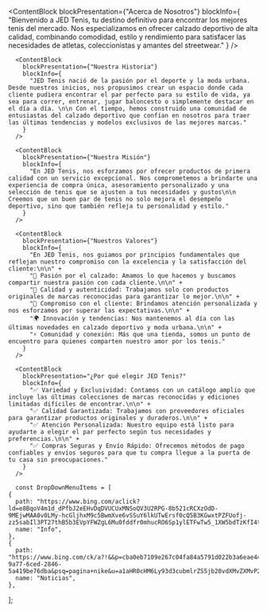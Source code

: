   <ContentBlock
        blockPresentation={"Acerca de Nosotros"}
        blockInfo={
          "Bienvenido a JED Tenis, tu destino definitivo para encontrar los mejores tenis del mercado. Nos especializamos en ofrecer calzado deportivo de alta calidad, combinando comodidad, estilo y rendimiento para satisfacer las necesidades de atletas, coleccionistas y amantes del streetwear."
        }
      />

      <ContentBlock
        blockPresentation={"Nuestra Historia"}
        blockInfo={
          "JED Tenis nació de la pasión por el deporte y la moda urbana. Desde nuestros inicios, nos propusimos crear un espacio donde cada cliente pudiera encontrar el par perfecto para su estilo de vida, ya sea para correr, entrenar, jugar baloncesto o simplemente destacar en el día a día. \n\n Con el tiempo, hemos construido una comunidad de entusiastas del calzado deportivo que confían en nosotros para traer las últimas tendencias y modelos exclusivos de las mejores marcas."
        }
      />

      <ContentBlock
        blockPresentation={"Nuestra Misión"}
        blockInfo={
          "En JED Tenis, nos esforzamos por ofrecer productos de primera calidad con un servicio excepcional. Nos comprometemos a brindarte una experiencia de compra única, asesoramiento personalizado y una selección de tenis que se ajusten a tus necesidades y gustos\n\n Creemos que un buen par de tenis no solo mejora el desempeño deportivo, sino que también refleja tu personalidad y estilo."
        }
      />

      <ContentBlock
        blockPresentation={"Nuestros Valores"}
        blockInfo={
          "En JED Tenis, nos guiamos por principios fundamentales que reflejan nuestro compromiso con la excelencia y la satisfacción del cliente:\n\n" +
          "👟 Pasión por el calzado: Amamos lo que hacemos y buscamos compartir nuestra pasión con cada cliente.\n\n" +
          "🎯 Calidad y autenticidad: Trabajamos solo con productos originales de marcas reconocidas para garantizar lo mejor.\n\n" +
          "🤝 Compromiso con el cliente: Brindamos atención personalizada y nos esforzamos por superar las expectativas.\n\n" +
          "🌍 Innovación y tendencias: Nos mantenemos al día con las últimas novedades en calzado deportivo y moda urbana.\n\n" +
          "⚡ Comunidad y conexión: Más que una tienda, somos un punto de encuentro para quienes comparten nuestro amor por los tenis."
        }
      />

      <ContentBlock
        blockPresentation="¿Por qué elegir JED Tenis?"
        blockInfo={
          "✅ Variedad y Exclusividad: Contamos con un catálogo amplio que incluye las últimas colecciones de marcas reconocidas y ediciones limitadas difíciles de encontrar.\n\n" +
          "✅ Calidad Garantizada: Trabajamos con proveedores oficiales para garantizar productos originales y duraderos.\n\n" +
          "✅ Atención Personalizada: Nuestro equipo está listo para ayudarte a elegir el par perfecto según tus necesidades y preferencias.\n\n" +
          "✅ Compras Seguras y Envío Rápido: Ofrecemos métodos de pago confiables y envíos seguros para que tu compra llegue a la puerta de tu casa sin preocupaciones."
        }
      />

      const DropDownMenuItems = [
    {
      path: "https://www.bing.com/aclick?ld=e8BqoV4m1d_dPfbJ2eEHvDqDVUCUxMNSoQV3U2RPG-8b521cRCXzOdD-9MEjwMAA0v0LMy-hcGljhxM9c5BwmXve6vSSuY6lkUTwErsf0cQ5B3KGwxtPZFUofj-zz5sabIl3PT27thB5b3EVpYFWZgL6Mu0fddfr0mhucRO6Sp1ylETFwTw5_1XW5bdTzKfI4tZ65ESw&u=aHR0cHMlM2ElMmYlMmZldS5wdW1hLmNvbSUyZmllJTJmZW4lMmZob21lJTNmdXRtX3NvdXJjZSUzZEJORyUyNm1zY2xraWQlM2Q5M2M0NDMwNTgyMWExMThmMjY1ZDI0Yjg2ODI0Y2NkZCUyNnV0bV9tZWRpdW0lM2RjcGMlMjZ1dG1fY2FtcGFpZ24lM2RQU19CTkdfSUVfRU5fVFhUX0JyYW5kX1BocmFzZV9TRUFfQlJBTkQlMjZ1dG1fdGVybSUzZHB1bWElMjZ1dG1fY29udGVudCUzZElFX0VOX1BTX1RYVF9CcmFuZF9QaHJhc2U&rlid=93c44305821a118f265d24b86824ccdd&ntb=1",
      name: "Info",
    },
    {
      path: "https://www.bing.com/ck/a?!&&p=cba0eb7109e267c04fa84a5791d022b3a6eae44a27a834815232be097c06e30aJmltdHM9MTc0MDQ0MTYwMA&ptn=3&ver=2&hsh=4&fclid=04de4f08-9a77-6ced-2846-5a419be76dba&psq=pagina+nike&u=a1aHR0cHM6Ly93d3cubmlrZS5jb20vdXMvZXMvP21zb2NraWQ9MDRkZTRmMDg5YTc3NmNlZDI4NDY1YTQxOWJlNzZkYmE&ntb=1",
      name: "Noticias",
    },
  ];